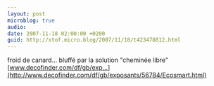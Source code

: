 ```yaml
---
layout: post
microblog: true
audio: 
date: 2007-11-18 02:00:00 +0200
guid: http://xtof.micro.blog/2007/11/18/t423478812.html
---
```

froid de canard... bluffé par la solution "cheminée libre" [www.decofinder.com/df/gb/exp...](http://www.decofinder.com/df/gb/exposants/56784/Ecosmart.html)
